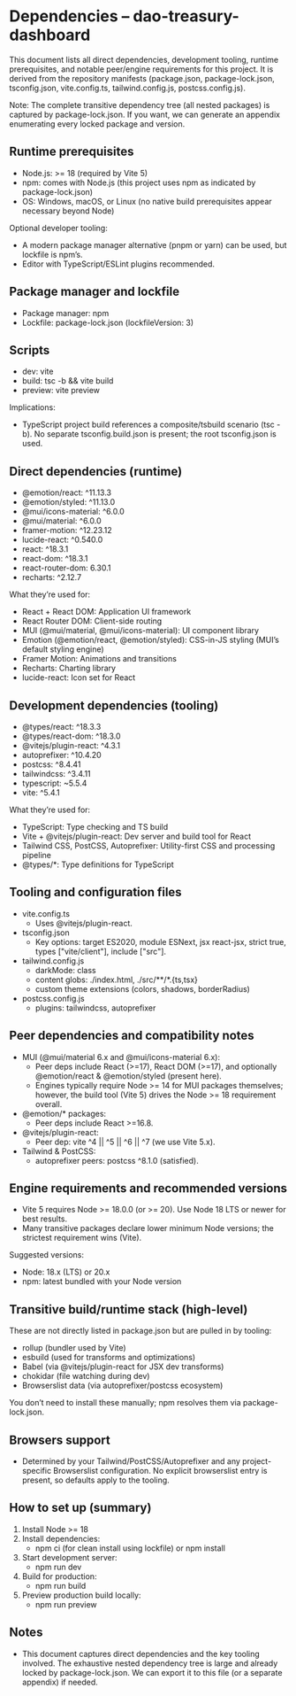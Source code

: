 # Dependencies – dao-treasury-dashboard

This document lists all direct dependencies, development tooling, runtime prerequisites, and notable peer/engine requirements for this project. It is derived from the repository manifests (package.json, package-lock.json, tsconfig.json, vite.config.ts, tailwind.config.js, postcss.config.js).

Note: The complete transitive dependency tree (all nested packages) is captured by package-lock.json. If you want, we can generate an appendix enumerating every locked package and version.


## Runtime prerequisites
- Node.js: >= 18 (required by Vite 5)
- npm: comes with Node.js (this project uses npm as indicated by package-lock.json)
- OS: Windows, macOS, or Linux (no native build prerequisites appear necessary beyond Node)

Optional developer tooling:
- A modern package manager alternative (pnpm or yarn) can be used, but lockfile is npm’s.
- Editor with TypeScript/ESLint plugins recommended.


## Package manager and lockfile
- Package manager: npm
- Lockfile: package-lock.json (lockfileVersion: 3)


## Scripts
- dev: vite
- build: tsc -b && vite build
- preview: vite preview

Implications:
- TypeScript project build references a composite/tsbuild scenario (tsc -b). No separate tsconfig.build.json is present; the root tsconfig.json is used.


## Direct dependencies (runtime)
- @emotion/react: ^11.13.3
- @emotion/styled: ^11.13.0
- @mui/icons-material: ^6.0.0
- @mui/material: ^6.0.0
- framer-motion: ^12.23.12
- lucide-react: ^0.540.0
- react: ^18.3.1
- react-dom: ^18.3.1
- react-router-dom: 6.30.1
- recharts: ^2.12.7

What they’re used for:
- React + React DOM: Application UI framework
- React Router DOM: Client-side routing
- MUI (@mui/material, @mui/icons-material): UI component library
- Emotion (@emotion/react, @emotion/styled): CSS-in-JS styling (MUI’s default styling engine)
- Framer Motion: Animations and transitions
- Recharts: Charting library
- lucide-react: Icon set for React


## Development dependencies (tooling)
- @types/react: ^18.3.3
- @types/react-dom: ^18.3.0
- @vitejs/plugin-react: ^4.3.1
- autoprefixer: ^10.4.20
- postcss: ^8.4.41
- tailwindcss: ^3.4.11
- typescript: ~5.5.4
- vite: ^5.4.1

What they’re used for:
- TypeScript: Type checking and TS build
- Vite + @vitejs/plugin-react: Dev server and build tool for React
- Tailwind CSS, PostCSS, Autoprefixer: Utility-first CSS and processing pipeline
- @types/*: Type definitions for TypeScript


## Tooling and configuration files
- vite.config.ts
  - Uses @vitejs/plugin-react.
- tsconfig.json
  - Key options: target ES2020, module ESNext, jsx react-jsx, strict true, types ["vite/client"], include ["src"].
- tailwind.config.js
  - darkMode: class
  - content globs: ./index.html, ./src/**/*.{ts,tsx}
  - custom theme extensions (colors, shadows, borderRadius)
- postcss.config.js
  - plugins: tailwindcss, autoprefixer


## Peer dependencies and compatibility notes
- MUI (@mui/material 6.x and @mui/icons-material 6.x):
  - Peer deps include React (>=17), React DOM (>=17), and optionally @emotion/react & @emotion/styled (present here).
  - Engines typically require Node >= 14 for MUI packages themselves; however, the build tool (Vite 5) drives the Node >= 18 requirement overall.
- @emotion/* packages:
  - Peer deps include React >=16.8.
- @vitejs/plugin-react:
  - Peer dep: vite ^4 || ^5 || ^6 || ^7 (we use Vite 5.x).
- Tailwind & PostCSS:
  - autoprefixer peers: postcss ^8.1.0 (satisfied).


## Engine requirements and recommended versions
- Vite 5 requires Node >= 18.0.0 (or >= 20). Use Node 18 LTS or newer for best results.
- Many transitive packages declare lower minimum Node versions; the strictest requirement wins (Vite).

Suggested versions:
- Node: 18.x (LTS) or 20.x
- npm: latest bundled with your Node version


## Transitive build/runtime stack (high-level)
These are not directly listed in package.json but are pulled in by tooling:
- rollup (bundler used by Vite)
- esbuild (used for transforms and optimizations)
- Babel (via @vitejs/plugin-react for JSX dev transforms)
- chokidar (file watching during dev)
- Browserslist data (via autoprefixer/postcss ecosystem)

You don’t need to install these manually; npm resolves them via package-lock.json.


## Browsers support
- Determined by your Tailwind/PostCSS/Autoprefixer and any project-specific Browserslist configuration. No explicit browserslist entry is present, so defaults apply to the tooling.


## How to set up (summary)
1) Install Node >= 18
2) Install dependencies:
   - npm ci (for clean install using lockfile) or npm install
3) Start development server:
   - npm run dev
4) Build for production:
   - npm run build
5) Preview production build locally:
   - npm run preview


## Notes
- This document captures direct dependencies and the key tooling involved. The exhaustive nested dependency tree is large and already locked by package-lock.json. We can export it to this file (or a separate appendix) if needed.
